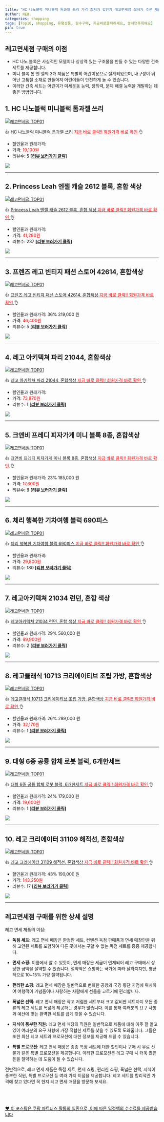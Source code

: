 ```yaml
---
title: "HC 나노블럭 미니블럭 톰과젤 쓰리 가격 최저가 할인가 레고면세점 최저가 추천 제품 비교"
author: NEO.
categories: shopping
tags: [Top10, shopping, 유행상품, 필수구매, 지금바로클릭하세요, 놓치면후회해요]
pin: true
---
```

## 레고면세점 구매의 이점
* HC 나노 블록은 사실적인 모델이나 상상력 있는 구조물을 만들 수 있는 다양한 건축 세트를 제공합니다.
* 미니 블록 톰 앤 젤의 3개 제품은 특별히 어린이용으로 설계되었으며, 내구성이 뛰어난 고품질 소재로 만들어져 어린이들이 안전하게 놀 수 있습니다.
* 이러한 건축 세트는 어린이가 미세운동 능력, 창의력, 문제 해결 능력을 개발하는 데 좋은 방법입니다.

   

## 1. HC 나노블럭 미니블럭 톰과젤 쓰리

[![레고면세점 TOP01](https://thumbnail10.coupangcdn.com/thumbnails/remote/490x490ex/image/vendor_inventory/4e40/48212d44fc6d017518a8e512a580eb6494ac068ca4735f72b07c0178f625.jpg)](https://link.coupang.com/re/AFFSDP?lptag=AF3617701&subid=GithubCoopas&pageKey=6643265002&traceid=V0-153&itemId=15194828591&vendorItemId=82429920347)


👍 [HC 나노블럭 미니블럭 톰과젤 쓰리 <font color=red> 지금 바로 클릭!! 회원가격 바로 확인 </font> ](https://link.coupang.com/re/AFFSDP?lptag=AF3617701&subid=GithubCoopas&pageKey=6643265002&traceid=V0-153&itemId=15194828591&vendorItemId=82429920347) 👌 


- 할인율과 원래가격: 
- 가격: <span style='color:red'>19,100원</span>
- 리뷰수: 5  [**[리뷰 보러가기 클릭]**](https://link.coupang.com/re/AFFSDP?lptag=AF3617701&subid=GithubCoopas&pageKey=6643265002&traceid=V0-153&itemId=15194828591&vendorItemId=82429920347)

[![](/discount_price.png)](https://link.coupang.com/re/AFFSDP?lptag=AF3617701&subid=GithubCoopas&pageKey=6643265002&traceid=V0-153&itemId=15194828591&vendorItemId=82429920347)

---


   

## 2. Princess Leah 엔잴 캐슬 2612 블록, 혼합 색상

[![레고면세점 TOP01](https://thumbnail6.coupangcdn.com/thumbnails/remote/490x490ex/image/retail/images/2421318351359-c48761bc-8626-4ebe-a5ab-cb66e3cb255e.jpg)](https://link.coupang.com/re/AFFSDP?lptag=AF3617701&subid=GithubCoopas&pageKey=152860785&traceid=V0-153&itemId=441110335&vendorItemId=4092836234)


👍 [Princess Leah 엔잴 캐슬 2612 블록, 혼합 색상 <font color=red> 지금 바로 클릭!! 회원가격 바로 확인 </font> ](https://link.coupang.com/re/AFFSDP?lptag=AF3617701&subid=GithubCoopas&pageKey=152860785&traceid=V0-153&itemId=441110335&vendorItemId=4092836234) 👌 


- 할인율과 원래가격: 
- 가격: <span style='color:red'>41,280원</span>
- 리뷰수: 237  [**[리뷰 보러가기 클릭]**](https://link.coupang.com/re/AFFSDP?lptag=AF3617701&subid=GithubCoopas&pageKey=152860785&traceid=V0-153&itemId=441110335&vendorItemId=4092836234)

[![](/discount_price.png)](https://link.coupang.com/re/AFFSDP?lptag=AF3617701&subid=GithubCoopas&pageKey=152860785&traceid=V0-153&itemId=441110335&vendorItemId=4092836234)

---


   

## 3. 프렌즈 레고 빈티지 패션 스토어 42614, 혼합색상

[![레고면세점 TOP01](https://thumbnail6.coupangcdn.com/thumbnails/remote/490x490ex/image/retail/images/2023/12/11/15/9/dfe24c9c-ff98-4600-a912-7d91f9ee3ee2.png)](https://link.coupang.com/re/AFFSDP?lptag=AF3617701&subid=GithubCoopas&pageKey=7769956380&traceid=V0-153&itemId=20973752704&vendorItemId=88038807817)


👍 [프렌즈 레고 빈티지 패션 스토어 42614, 혼합색상 <font color=red> 지금 바로 클릭!! 회원가격 바로 확인 </font> ](https://link.coupang.com/re/AFFSDP?lptag=AF3617701&subid=GithubCoopas&pageKey=7769956380&traceid=V0-153&itemId=20973752704&vendorItemId=88038807817) 👌 


- 할인율과 원래가격: 36%  219,000   원
- 가격: <span style='color:red'>46,400원</span>
- 리뷰수: 5  [**[리뷰 보러가기 클릭]**](https://link.coupang.com/re/AFFSDP?lptag=AF3617701&subid=GithubCoopas&pageKey=7769956380&traceid=V0-153&itemId=20973752704&vendorItemId=88038807817)

[![](/discount_price.png)](https://link.coupang.com/re/AFFSDP?lptag=AF3617701&subid=GithubCoopas&pageKey=7769956380&traceid=V0-153&itemId=20973752704&vendorItemId=88038807817)

---


   

## 4. 레고 아키텍쳐 파리 21044, 혼합색상

[![레고면세점 TOP01](https://thumbnail8.coupangcdn.com/thumbnails/remote/490x490ex/image/retail/images/2020/05/26/21/3/719e2aea-15e9-4d3e-8363-917d18c33fd1.jpg)](https://link.coupang.com/re/AFFSDP?lptag=AF3617701&subid=GithubCoopas&pageKey=1649467789&traceid=V0-153&itemId=20910794417&vendorItemId=70770109186)


👍 [레고 아키텍쳐 파리 21044, 혼합색상 <font color=red> 지금 바로 클릭!! 회원가격 바로 확인 </font> ](https://link.coupang.com/re/AFFSDP?lptag=AF3617701&subid=GithubCoopas&pageKey=1649467789&traceid=V0-153&itemId=20910794417&vendorItemId=70770109186) 👌 


- 할인율과 원래가격: 
- 가격: <span style='color:red'>73,870원</span>
- 리뷰수: 1  [**[리뷰 보러가기 클릭]**](https://link.coupang.com/re/AFFSDP?lptag=AF3617701&subid=GithubCoopas&pageKey=1649467789&traceid=V0-153&itemId=20910794417&vendorItemId=70770109186)

[![](/discount_price.png)](https://link.coupang.com/re/AFFSDP?lptag=AF3617701&subid=GithubCoopas&pageKey=1649467789&traceid=V0-153&itemId=20910794417&vendorItemId=70770109186)

---


   

## 5. 크앤비 프레디 피자가게 미니 블록 8종, 혼합색상

[![레고면세점 TOP01](https://thumbnail9.coupangcdn.com/thumbnails/remote/490x490ex/image/vendor_inventory/a46b/040a61359314ef0ddeff36d7fcc68074889c6dab01b31689c8a5a5b56bdb.jpg)](https://link.coupang.com/re/AFFSDP?lptag=AF3617701&subid=GithubCoopas&pageKey=7870166697&traceid=V0-153&itemId=21497590508&vendorItemId=88551332745)


👍 [크앤비 프레디 피자가게 미니 블록 8종, 혼합색상 <font color=red> 지금 바로 클릭!! 회원가격 바로 확인 </font> ](https://link.coupang.com/re/AFFSDP?lptag=AF3617701&subid=GithubCoopas&pageKey=7870166697&traceid=V0-153&itemId=21497590508&vendorItemId=88551332745) 👌 


- 할인율과 원래가격: 23%  185,000   원
- 가격: <span style='color:red'>17,600원</span>
- 리뷰수: 8  [**[리뷰 보러가기 클릭]**](https://link.coupang.com/re/AFFSDP?lptag=AF3617701&subid=GithubCoopas&pageKey=7870166697&traceid=V0-153&itemId=21497590508&vendorItemId=88551332745)

[![](/discount_price.png)](https://link.coupang.com/re/AFFSDP?lptag=AF3617701&subid=GithubCoopas&pageKey=7870166697&traceid=V0-153&itemId=21497590508&vendorItemId=88551332745)

---


   

## 6. 체리 행복한 기차여행 블럭 690피스

[![레고면세점 TOP01](https://thumbnail9.coupangcdn.com/thumbnails/remote/490x490ex/image/vendor_inventory/af05/91b016898e8f01458a2a8a91dd60c13ad44592fcde2fd4a1e2fae64a9b10.jpg)](https://link.coupang.com/re/AFFSDP?lptag=AF3617701&subid=GithubCoopas&pageKey=1285446806&traceid=V0-153&itemId=2295404857&vendorItemId=88750526083)


👍 [체리 행복한 기차여행 블럭 690피스 <font color=red> 지금 바로 클릭!! 회원가격 바로 확인 </font> ](https://link.coupang.com/re/AFFSDP?lptag=AF3617701&subid=GithubCoopas&pageKey=1285446806&traceid=V0-153&itemId=2295404857&vendorItemId=88750526083) 👌 


- 할인율과 원래가격: 
- 가격: <span style='color:red'>29,800원</span>
- 리뷰수: 180  [**[리뷰 보러가기 클릭]**](https://link.coupang.com/re/AFFSDP?lptag=AF3617701&subid=GithubCoopas&pageKey=1285446806&traceid=V0-153&itemId=2295404857&vendorItemId=88750526083)

[![](/discount_price.png)](https://link.coupang.com/re/AFFSDP?lptag=AF3617701&subid=GithubCoopas&pageKey=1285446806&traceid=V0-153&itemId=2295404857&vendorItemId=88750526083)

---


   

## 7. 레고아키텍쳐 21034 런던, 혼합 색상

[![레고면세점 TOP01](https://thumbnail9.coupangcdn.com/thumbnails/remote/490x490ex/image/product/image/vendoritem/2018/07/30/3083506520/ddaf509f-7faf-46d7-a7a5-0267a1819c78.jpg)](https://link.coupang.com/re/AFFSDP?lptag=AF3617701&subid=GithubCoopas&pageKey=18177180&traceid=V0-153&itemId=73155342&vendorItemId=3083506520)


👍 [레고아키텍쳐 21034 런던, 혼합 색상 <font color=red> 지금 바로 클릭!! 회원가격 바로 확인 </font> ](https://link.coupang.com/re/AFFSDP?lptag=AF3617701&subid=GithubCoopas&pageKey=18177180&traceid=V0-153&itemId=73155342&vendorItemId=3083506520) 👌 


- 할인율과 원래가격: 29%  560,000   원
- 가격: <span style='color:red'>69,900원</span>
- 리뷰수: 2  [**[리뷰 보러가기 클릭]**](https://link.coupang.com/re/AFFSDP?lptag=AF3617701&subid=GithubCoopas&pageKey=18177180&traceid=V0-153&itemId=73155342&vendorItemId=3083506520)

[![](/discount_price.png)](https://link.coupang.com/re/AFFSDP?lptag=AF3617701&subid=GithubCoopas&pageKey=18177180&traceid=V0-153&itemId=73155342&vendorItemId=3083506520)

---


   

## 8. 레고클래식 10713 크리에이티브 조립 가방, 혼합색상

[![레고면세점 TOP01](https://thumbnail8.coupangcdn.com/thumbnails/remote/490x490ex/image/retail/images/883772800410174-987e9d23-3c9b-4ef4-9674-b3c326e33671.jpg)](https://link.coupang.com/re/AFFSDP?lptag=AF3617701&subid=GithubCoopas&pageKey=1649467205&traceid=V0-153&itemId=2810410046&vendorItemId=70799964597)


👍 [레고클래식 10713 크리에이티브 조립 가방, 혼합색상 <font color=red> 지금 바로 클릭!! 회원가격 바로 확인 </font> ](https://link.coupang.com/re/AFFSDP?lptag=AF3617701&subid=GithubCoopas&pageKey=1649467205&traceid=V0-153&itemId=2810410046&vendorItemId=70799964597) 👌 


- 할인율과 원래가격: 26%  289,000   원
- 가격: <span style='color:red'>32,170원</span>
- 리뷰수: 1  [**[리뷰 보러가기 클릭]**](https://link.coupang.com/re/AFFSDP?lptag=AF3617701&subid=GithubCoopas&pageKey=1649467205&traceid=V0-153&itemId=2810410046&vendorItemId=70799964597)

[![](/discount_price.png)](https://link.coupang.com/re/AFFSDP?lptag=AF3617701&subid=GithubCoopas&pageKey=1649467205&traceid=V0-153&itemId=2810410046&vendorItemId=70799964597)

---


   

## 9. 대형 6종 공룡 합체 로봇 블럭, 6개한세트

[![레고면세점 TOP01](https://thumbnail6.coupangcdn.com/thumbnails/remote/490x490ex/image/vendor_inventory/bda1/e071b7a8d7fb994440355e7a43e4f6bfcf7f6c0a1f571e6a9b7947d597d2.jpg)](https://link.coupang.com/re/AFFSDP?lptag=AF3617701&subid=GithubCoopas&pageKey=7969288339&traceid=V0-153&itemId=22067113507&vendorItemId=89114253590)


👍 [대형 6종 공룡 합체 로봇 블럭, 6개한세트 <font color=red> 지금 바로 클릭!! 회원가격 바로 확인 </font> ](https://link.coupang.com/re/AFFSDP?lptag=AF3617701&subid=GithubCoopas&pageKey=7969288339&traceid=V0-153&itemId=22067113507&vendorItemId=89114253590) 👌 


- 할인율과 원래가격: 24%  179,000   원
- 가격: <span style='color:red'>19,600원</span>
- 리뷰수: 1  [**[리뷰 보러가기 클릭]**](https://link.coupang.com/re/AFFSDP?lptag=AF3617701&subid=GithubCoopas&pageKey=7969288339&traceid=V0-153&itemId=22067113507&vendorItemId=89114253590)

[![](/discount_price.png)](https://link.coupang.com/re/AFFSDP?lptag=AF3617701&subid=GithubCoopas&pageKey=7969288339&traceid=V0-153&itemId=22067113507&vendorItemId=89114253590)

---


   

## 10. 레고 크리에이터 31109 해적선, 혼합색상

[![레고면세점 TOP01](https://thumbnail6.coupangcdn.com/thumbnails/remote/490x490ex/image/retail/images/2020/05/26/22/4/bfb23635-07e6-4262-878a-5ab56e7ff90a.jpg)](https://link.coupang.com/re/AFFSDP?lptag=AF3617701&subid=GithubCoopas&pageKey=1629678789&traceid=V0-153&itemId=2779938253&vendorItemId=70769695923)


👍 [레고 크리에이터 31109 해적선, 혼합색상 <font color=red> 지금 바로 클릭!! 회원가격 바로 확인 </font> ](https://link.coupang.com/re/AFFSDP?lptag=AF3617701&subid=GithubCoopas&pageKey=1629678789&traceid=V0-153&itemId=2779938253&vendorItemId=70769695923) 👌 


- 할인율과 원래가격: 43%  190,000   원
- 가격: <span style='color:red'>143,250원</span>
- 리뷰수: 17  [**[리뷰 보러가기 클릭]**](https://link.coupang.com/re/AFFSDP?lptag=AF3617701&subid=GithubCoopas&pageKey=1629678789&traceid=V0-153&itemId=2779938253&vendorItemId=70769695923)

[![](/discount_price.png)](https://link.coupang.com/re/AFFSDP?lptag=AF3617701&subid=GithubCoopas&pageKey=1629678789&traceid=V0-153&itemId=2779938253&vendorItemId=70769695923)

---
## 레고면세점 구매를 위한 상세 설명
레고 면세 제품의 이점:

* **독점 세트:** 레고 면세 매장은 한정판 세트, 컨벤션 독점 판매품과 면세 매장만을 위해 고안된 세트를 포함하여 다른 곳에서는 구할 수 없는 독점 세트를 종종 제공합니다.

* **면세 쇼핑:** 이름에서 알 수 있듯이, 면세 매장은 세금이 면제되어 레고 구매에서 상당한 금액을 절약할 수 있습니다. 절약액은 쇼핑하는 국가에 따라 달라지지만, 평균적으로 10~15% 가량 절약됩니다.

* **편리한 쇼핑:** 레고 면세 매장은 일반적으로 번화한 공항과 국경 횡단 지점에 위치하여 여행객이 기념품이나 사랑하는 사람에게 선물을 고르기에 편리합니다.

* **폭넓은 선택:** 레고 면세 매장은 작고 저렴한 세트부터 크고 값비싼 세트까지 모든 종류의 레고 세트를 폭넓게 제공하는 경우가 많습니다. 이를 통해 여러분의 요구 사항과 예산에 맞는 완벽한 세트를 쉽게 찾을 수 있습니다.

* **지식이 풍부한 직원:** 레고 면세 매장의 직원은 일반적으로 제품에 대해 아주 잘 알고 있어 여러분의 요구 사항에 가장 적합한 세트를 찾을 수 있도록 도와줍니다. 그들은 또한 최신 레고 세트와 프로모션에 대한 정보를 제공해 드릴 수 있습니다.

* **특별 프로모션:** 레고 면세 매장은 종종 특정 세트에 대한 할인이나 구매 시 무료 선물과 같은 특별 프로모션을 제공합니다. 이러한 프로모션은 레고 구매 시 더욱 많은 돈을 절약하는 데 도움이 될 수 있습니다.

전반적으로, 레고 면세 제품은 독점 세트, 면세 쇼핑, 편리한 쇼핑, 폭넓은 선택, 지식이 풍부한 직원, 특별 프로모션 등 여러 가지 이점을 제공합니다. 레고 세트를 합리적인 가격에 찾고 있다면 꼭 현지 레고 면세 매장을 방문해 보세요.<br><br><br><br><br> [ ❤  이 포스팅은 쿠팡 파트너스 활동의 일환으로, 이에 따른 일정액의 수수료를 제공받습니다](https://link.coupang.com/a/bcEFyh)